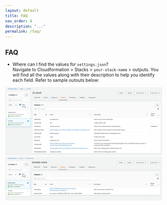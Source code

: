 ```yaml
---
layout: default
title: FAQ
nav_order: 4
description: "..."
permalink: /faq/
---
```


## FAQ
- Where can I find the values for `settings.json`?  
    Navigate to Cloudformation > Stacks > `your-stack-name` > outputs. You will find all the values along with their description to help you identify each field. Refer to sample outouts below:

<img src="/assets/images/stackout1.png"/>
<img src="/assets/images/stackout2.png"/>